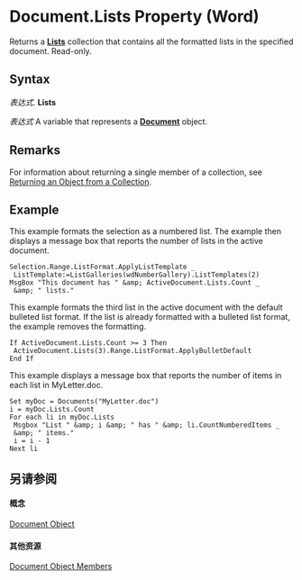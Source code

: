 
# Document.Lists Property (Word)

Returns a  **[Lists](1fd927c5-6186-5ca0-80ae-c2ab225d092c.md)** collection that contains all the formatted lists in the specified document. Read-only.


## Syntax

 _表达式_. **Lists**

 _表达式_ A variable that represents a **[Document](8d83487a-2345-a036-a916-971c9db5b7fb.md)** object.


## Remarks

For information about returning a single member of a collection, see [Returning an Object from a Collection](28f76384-f495-9640-a7c8-10ada3fac727.md).


## Example

This example formats the selection as a numbered list. The example then displays a message box that reports the number of lists in the active document.


```
Selection.Range.ListFormat.ApplyListTemplate _ 
 ListTemplate:=ListGalleries(wdNumberGallery).ListTemplates(2) 
MsgBox "This document has " &amp; ActiveDocument.Lists.Count _ 
 &amp; " lists."
```

This example formats the third list in the active document with the default bulleted list format. If the list is already formatted with a bulleted list format, the example removes the formatting.




```
If ActiveDocument.Lists.Count >= 3 Then 
 ActiveDocument.Lists(3).Range.ListFormat.ApplyBulletDefault 
End If
```

This example displays a message box that reports the number of items in each list in MyLetter.doc.




```
Set myDoc = Documents("MyLetter.doc") 
i = myDoc.Lists.Count 
For each li in myDoc.Lists 
 Msgbox "List " &amp; i &amp; " has " &amp; li.CountNumberedItems _ 
 &amp; " items." 
 i = i - 1 
Next li
```


## 另请参阅


#### 概念


[Document Object](8d83487a-2345-a036-a916-971c9db5b7fb.md)
#### 其他资源


[Document Object Members](http://msdn.microsoft.com/library/fc9ab457-0888-f917-3d52-387168ac23b9%28Office.15%29.aspx)